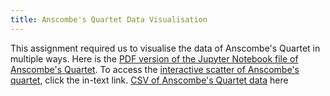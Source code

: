 ```yaml
---
title: Anscombe's Quartet Data Visualisation
---
```


[PDF version of the Jupyter Notebook file of Anscombe's Quartet]: Anscombe%20Quartet%20Data%20Visualisation.pdf

[interactive scatter of Anscombe's quartet]: anscombe_plotly.html

[CSV of Anscombe's Quartet data]: Anscombe.csv

This assignment required us to visualise the data of Anscombe's Quartet in multiple ways. Here is the [PDF version of the Jupyter Notebook file of Anscombe's Quartet]. To access the [interactive scatter of Anscombe's quartet], click the in-text link. [CSV of Anscombe's Quartet data] here

